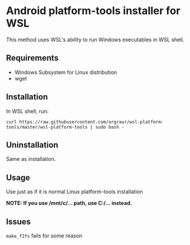 # Android platform-tools installer for WSL

This method uses WSL's ability to run Windows executables in WSL shell.

## Requirements

* Windows Subsystem for Linux distribution
* wget

## Installation

In WSL shell, run:

`curl https://raw.githubusercontent.com/argraur/wsl-platform-tools/master/wsl-platform-tools | sudo bash -`

## Uninstallation

Same as installation.

## Usage

Use just as if it is normal Linux platform-tools installation

**NOTE: If you use /mnt/c/... path, use C:/... instead.**

## Issues

`make_f2fs` fails for some reason